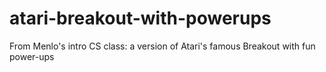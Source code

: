# atari-breakout-with-powerups

From Menlo's intro CS class: a version of Atari's famous Breakout with fun power-ups
